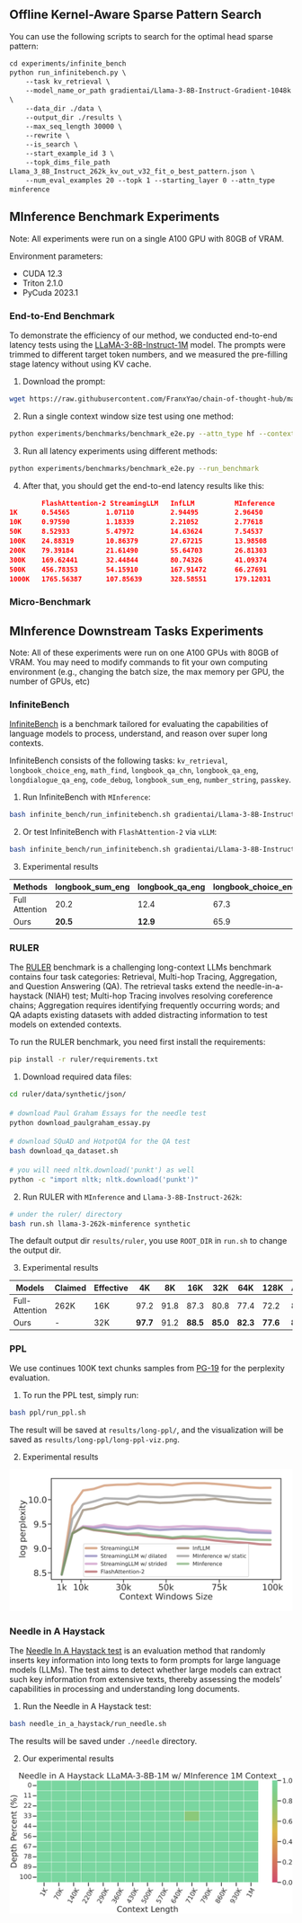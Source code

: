 ## Offline Kernel-Aware Sparse Pattern Search

You can use the following scripts to search for the optimal head sparse pattern:

```
cd experiments/infinite_bench
python run_infinitebench.py \
    --task kv_retrieval \
    --model_name_or_path gradientai/Llama-3-8B-Instruct-Gradient-1048k \
    --data_dir ./data \
    --output_dir ./results \
    --max_seq_length 30000 \
    --rewrite \
    --is_search \
    --start_example_id 3 \
    --topk_dims_file_path Llama_3_8B_Instruct_262k_kv_out_v32_fit_o_best_pattern.json \
    --num_eval_examples 20 --topk 1 --starting_layer 0 --attn_type minference
```

## MInference Benchmark Experiments

Note: All experiments were run on a single A100 GPU with 80GB of VRAM.

Environment parameters:
- CUDA 12.3
- Triton 2.1.0
- PyCuda 2023.1

### End-to-End Benchmark

To demonstrate the efficiency of our method, we conducted end-to-end latency tests using the [LLaMA-3-8B-Instruct-1M](https://huggingface.co/gradientai/Llama-3-8B-Instruct-Gradient-1048k) model. The prompts were trimmed to different target token numbers, and we measured the pre-filling stage latency without using KV cache.

1. Download the prompt:

```bash
wget https://raw.githubusercontent.com/FranxYao/chain-of-thought-hub/main/gsm8k/lib_prompt/prompt_hardest.txt
```

2. Run a single context window size test using one method:

```bash
python experiments/benchmarks/benchmark_e2e.py --attn_type hf --context_window 1000000
```

3. Run all latency experiments using different methods:

```bash
python experiments/benchmarks/benchmark_e2e.py --run_benchmark
```

4. After that, you should get the end-to-end latency results like this:

```json
        FlashAttention-2 StreamingLLM   InfLLM          MInference
1K      0.54565         1.07110         2.94495         2.96450
10K     0.97590         1.18339         2.21052         2.77618
50K     8.52933         5.47972         14.63624        7.54537
100K    24.88319        10.86379        27.67215        13.98508
200K    79.39184        21.61490        55.64703        26.81303
300K    169.62441       32.44844        80.74326        41.09374
500K    456.78353       54.15910        167.91472       66.27691
1000K   1765.56387      107.85639       328.58551       179.12031
```

### Micro-Benchmark


## MInference Downstream Tasks Experiments

Note: All of these experiments were run on one A100 GPUs with 80GB of VRAM. You may need to modify commands to fit your own computing environment (e.g., changing the batch size, the max memory per GPU, the number of GPUs, etc)

### InfiniteBench

[InfiniteBench](https://github.com/OpenBMB/InfiniteBench) is a benchmark tailored for evaluating the capabilities of language models to process, understand, and reason over super long contexts.

InfiniteBench consists of the following tasks: `kv_retrieval`, `longbook_choice_eng`, `math_find`, `longbook_qa_chn`, `longbook_qa_eng`, `longdialogue_qa_eng`, `code_debug`, `longbook_sum_eng`, `number_string`, `passkey`.

1. Run InfiniteBench with `MInference`:

```bash
bash infinite_bench/run_infinitebench.sh gradientai/Llama-3-8B-Instruct-262k 128000 -1 minference
```

2. Or test InfiniteBench with `FlashAttention-2` via `vLLM`:

```bash
bash infinite_bench/run_infinitebench.sh gradientai/Llama-3-8B-Instruct-262k 128000 -1 vllm
```

3. Experimental results

| Methods       | longbook_sum_eng | longbook_qa_eng | longbook_choice_eng | longdialogue_qa_eng | longbook_qa_chn | code_debug | math_find | passkey | number_string | kv_retrieval | Avg. |
|---------------|------------------|-----------------|---------------------|---------------------|-----------------|------------|-----------|---------|---------------|--------------|------|
| Full Attention| 20.2             | 12.4            | 67.3                | 6.0                 | 12.9            | 22.1       | 26.6      | 100.0   | 100.0         | 14.4         | 38.2 |
| Ours          | **20.5**         | **12.9**        | 65.9            | **7.5**                 | 12.5            | **22.3**       | **33.1**  | 100.0   | 100.0         | 12.8         | **38.8** |

### RULER

The [RULER](https://github.com/hsiehjackson/RULER) benchmark is a challenging long-context LLMs benchmark contains four task categories: Retrieval, Multi-hop Tracing, Aggregation, and Question Answering (QA). The retrieval tasks extend the needle-in-a-haystack (NIAH) test; Multi-hop Tracing involves resolving coreference chains; Aggregation requires identifying frequently occurring words; and QA adapts existing datasets with added distracting information to test models on extended contexts.

To run the RULER benchmark, you need first install the requirements:

```bash
pip install -r ruler/requirements.txt
```

1. Download required data files:

```bash
cd ruler/data/synthetic/json/

# download Paul Graham Essays for the needle test
python download_paulgraham_essay.py

# download SQuAD and HotpotQA for the QA test
bash download_qa_dataset.sh

# you will need nltk.download('punkt') as well
python -c "import nltk; nltk.download('punkt')"
```



2. Run RULER with `MInference` and `Llama-3-8B-Instruct-262k`:

```bash
# under the ruler/ directory
bash run.sh llama-3-262k-minference synthetic
```

The default output dir `results/ruler`, you use `ROOT_DIR` in `run.sh` to change the output dir.

3. Experimental results

| Models       | Claimed | Effective | 4K  | 8K  | 16K | 32K | 64K | 128K | Avg. |
|--------------|---------|-----------|-----|-----|-----|-----|-----|------|------|
| Full-Attention | 262K    | 16K       | 97.2| 91.8| 87.3| 80.8| 77.4| 72.2 | 84.4 |
| Ours         | -       | 32K       | **97.7**| 91.2| **88.5**| **85.0** | **82.3** | **77.6** | **87.0** |


### PPL

We use continues 100K text chunks samples from [PG-19](https://huggingface.co/datasets/deepmind/pg19) for the perplexity evaluation.

1. To run the PPL test, simply run:
```bash
bash ppl/run_ppl.sh
```

The result will be saved at `results/long-ppl/`, and the visualization will be saved as `results/long-ppl/long-ppl-viz.png`.

2. Experimental results

![PPL](../images/benchmarks/ppl-LLaMA-3-262k.png)


### Needle in A Haystack

The [Needle In A Haystack test](https://github.com/gkamradt/LLMTest_NeedleInAHaystack) is an evaluation method that randomly inserts key information into long texts to form prompts for large language models (LLMs). The test aims to detect whether large models can extract such key information from extensive texts, thereby assessing the models’ capabilities in processing and understanding long documents.

1. Run the Needle in A Haystack test:

```bash
bash needle_in_a_haystack/run_needle.sh
```

The results will be saved under `./needle` directory.

2. Our experimental results

![needle](../images/benchmarks/needle_viz_LLaMA-3-8B-1M_ours_1K_1000K.png)
